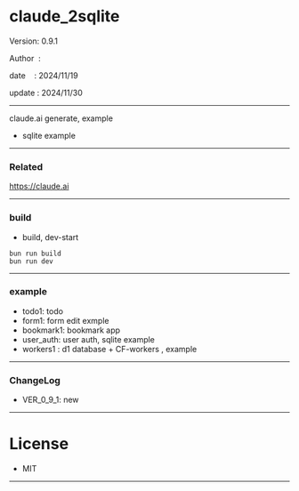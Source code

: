 ﻿# claude_2sqlite

 Version: 0.9.1

 Author  :
 
 date    : 2024/11/19

 update :  2024/11/30 

***

claude.ai generate, example

* sqlite example

***
### Related

https://claude.ai

***
### build

* build, dev-start

```
bun run build
bun run dev
```

***
### example

* todo1: todo
* form1: form edit exmple
* bookmark1: bookmark app
* user_auth: user auth, sqlite example
* workers1 : d1 database + CF-workers , example

***
### ChangeLog

* VER_0_9_1: new

*** 
# License

* MIT

***

